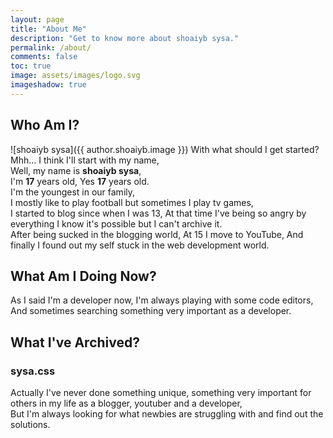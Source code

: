 ```yaml
---
layout: page
title: "About Me"
description: "Get to know more about shoaiyb sysa."
permalink: /about/
comments: false
toc: true
image: assets/images/logo.svg
imageshadow: true
---
```


## Who Am I?
![shoaiyb sysa]({{ author.shoaiyb.image }})
With what should I get started?    
Mhh... I think I'll start with my name,    
Well, my name is **shoaiyb sysa**,     
I'm **17** years old, Yes **17** years old.     
I'm the youngest in our family,      
I mostly like to play football but sometimes I play tv games,       
I started to blog since when I was 13, At that time I've being so angry by everything I know it's possible but I can't archive it.      
After being sucked in the blogging world, At 15 I move to YouTube, And finally I found out my self stuck in the web development world.     


## What Am I Doing Now?
As I said I'm a developer now, I'm always playing with some code editors,    
And sometimes searching something very important as a developer.   


## What I've Archived?
### sysa.css

Actually I've never done something unique, something very important for others in my life as a blogger, youtuber and a developer,   
But I'm always looking for what newbies are struggling with and find out the solutions.   
